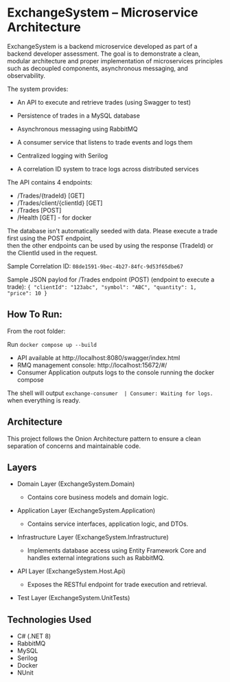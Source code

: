 # ExchangeSystem – Microservice Architecture

ExchangeSystem is a backend microservice developed as part of a backend developer assessment.
The goal is to demonstrate a clean, modular architecture and proper implementation of microservices principles such as decoupled components, asynchronous messaging, and observability.

The system provides:

- An API to execute and retrieve trades (using Swagger to test)

- Persistence of trades in a MySQL database

- Asynchronous messaging using RabbitMQ

- A consumer service that listens to trade events and logs them

- Centralized logging with Serilog

- A correlation ID system to trace logs across distributed services

The API contains 4 endpoints: 
- /Trades/{tradeId} [GET]
- /Trades/client/{clientId} [GET]
- /Trades [POST]
- /Health [GET] - for docker

The database isn't automatically seeded with data. Please execute a trade first using the POST endpoint,<br/> 
then the other endpoints can be used by using the response (TradeId) or the ClientId used in the request. <br />


Sample Correlation ID:
`08de1591-9bec-4b27-84fc-9d53f65dbe67`

Sample JSON paylod for /Trades endpoint (POST) (endpoint to execute a trade):
`{
  "clientId": "123abc",
  "symbol": "ABC",
  "quantity": 1,
  "price": 10
}`

## How To Run:

From the root folder:

Run `docker compose up --build`

- API available at http://localhost:8080/swagger/index.html
- RMQ management console: http://localhost:15672/#/
- Consumer Application outputs logs to the console running the docker compose

The shell will output `exchange-consumer  | Consumer: Waiting for logs.` when everything is ready.

## Architecture

This project follows the Onion Architecture pattern to ensure a clean separation of concerns and maintainable code.

## Layers

- Domain Layer (ExchangeSystem.Domain)

  - Contains core business models and domain logic.

- Application Layer (ExchangeSystem.Application)

  - Contains service interfaces, application logic, and DTOs.

- Infrastructure Layer (ExchangeSystem.Infrastructure)

  - Implements database access using Entity Framework Core and handles external integrations such as RabbitMQ.

- API Layer (ExchangeSystem.Host.Api)

  - Exposes the RESTful endpoint for trade execution and retrieval.

- Test Layer (ExchangeSystem.UnitTests)

## Technologies Used

- C# (.NET 8)
- RabbitMQ
- MySQL
- Serilog
- Docker
- NUnit